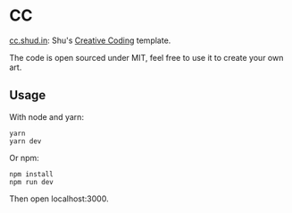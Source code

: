 # CC

[cc.shud.in](https://cc.shud.in): Shu's [Creative Coding](https://works.shud.in/creative-coding) template.

The code is open sourced under MIT, feel free to use it to create your own art.

## Usage

With node and yarn:

```
yarn
yarn dev
```

Or npm:

```
npm install
npm run dev
```

Then open localhost:3000.


